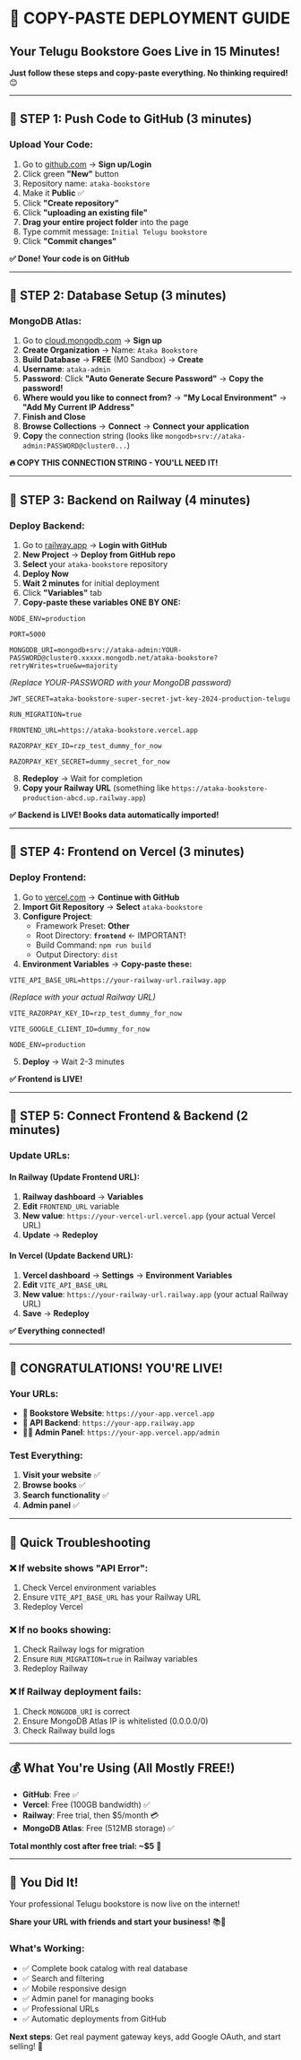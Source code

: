 # 🍰 COPY-PASTE DEPLOYMENT GUIDE
## Your Telugu Bookstore Goes Live in 15 Minutes!

**Just follow these steps and copy-paste everything. No thinking required!** 😊

---

## 🎯 STEP 1: Push Code to GitHub (3 minutes)

### Upload Your Code:
1. Go to [github.com](https://github.com) → **Sign up/Login**
2. Click green **"New"** button
3. Repository name: `ataka-bookstore`
4. Make it **Public** ✅
5. Click **"Create repository"**
6. Click **"uploading an existing file"**
7. **Drag your entire project folder** into the page
8. Type commit message: `Initial Telugu bookstore`
9. Click **"Commit changes"**

**✅ Done! Your code is on GitHub**

---

## 🎯 STEP 2: Database Setup (3 minutes)

### MongoDB Atlas:
1. Go to [cloud.mongodb.com](https://cloud.mongodb.com) → **Sign up**
2. **Create Organization** → Name: `Ataka Bookstore`
3. **Build Database** → **FREE** (M0 Sandbox) → **Create**
4. **Username**: `ataka-admin`
5. **Password**: Click **"Auto Generate Secure Password"** → **Copy the password!**
6. **Where would you like to connect from?** → **"My Local Environment"** → **"Add My Current IP Address"**
7. **Finish and Close**
8. **Browse Collections** → **Connect** → **Connect your application**
9. **Copy** the connection string (looks like `mongodb+srv://ataka-admin:PASSWORD@cluster0...`)

**🔥 COPY THIS CONNECTION STRING - YOU'LL NEED IT!**

---

## 🎯 STEP 3: Backend on Railway (4 minutes)

### Deploy Backend:
1. Go to [railway.app](https://railway.app) → **Login with GitHub**
2. **New Project** → **Deploy from GitHub repo**
3. **Select** your `ataka-bookstore` repository
4. **Deploy Now**
5. **Wait 2 minutes** for initial deployment
6. Click **"Variables"** tab
7. **Copy-paste these variables ONE BY ONE:**

```env
NODE_ENV=production
```

```env
PORT=5000
```

```env
MONGODB_URI=mongodb+srv://ataka-admin:YOUR-PASSWORD@cluster0.xxxxx.mongodb.net/ataka-bookstore?retryWrites=true&w=majority
```
*(Replace YOUR-PASSWORD with your MongoDB password)*

```env
JWT_SECRET=ataka-bookstore-super-secret-jwt-key-2024-production-telugu
```

```env
RUN_MIGRATION=true
```

```env
FRONTEND_URL=https://ataka-bookstore.vercel.app
```

```env
RAZORPAY_KEY_ID=rzp_test_dummy_for_now
```

```env
RAZORPAY_KEY_SECRET=dummy_secret_for_now
```

8. **Redeploy** → Wait for completion
9. **Copy your Railway URL** (something like `https://ataka-bookstore-production-abcd.up.railway.app`)

**✅ Backend is LIVE! Books data automatically imported!**

---

## 🎯 STEP 4: Frontend on Vercel (3 minutes)

### Deploy Frontend:
1. Go to [vercel.com](https://vercel.com) → **Continue with GitHub**
2. **Import Git Repository** → **Select** `ataka-bookstore`
3. **Configure Project**:
   - Framework Preset: **Other**
   - Root Directory: **`frontend`** ← IMPORTANT!
   - Build Command: `npm run build`
   - Output Directory: `dist`
4. **Environment Variables** → **Copy-paste these:**

```env
VITE_API_BASE_URL=https://your-railway-url.railway.app
```
*(Replace with your actual Railway URL)*

```env
VITE_RAZORPAY_KEY_ID=rzp_test_dummy_for_now
```

```env
VITE_GOOGLE_CLIENT_ID=dummy_for_now
```

```env
NODE_ENV=production
```

5. **Deploy** → Wait 2-3 minutes

**✅ Frontend is LIVE!**

---

## 🎯 STEP 5: Connect Frontend & Backend (2 minutes)

### Update URLs:

#### In Railway (Update Frontend URL):
1. **Railway dashboard** → **Variables**
2. **Edit** `FRONTEND_URL` variable
3. **New value**: `https://your-vercel-url.vercel.app` (your actual Vercel URL)
4. **Update** → **Redeploy**

#### In Vercel (Update Backend URL):
1. **Vercel dashboard** → **Settings** → **Environment Variables**
2. **Edit** `VITE_API_BASE_URL`
3. **New value**: `https://your-railway-url.railway.app` (your actual Railway URL)
4. **Save** → **Redeploy**

**✅ Everything connected!**

---

## 🎉 CONGRATULATIONS! YOU'RE LIVE!

### Your URLs:
- **📱 Bookstore Website**: `https://your-app.vercel.app`
- **🔧 API Backend**: `https://your-app.railway.app`
- **👨‍💼 Admin Panel**: `https://your-app.vercel.app/admin`

### Test Everything:
1. **Visit your website** ✅
2. **Browse books** ✅ 
3. **Search functionality** ✅
4. **Admin panel** ✅

---

## 🔧 Quick Troubleshooting

### ❌ If website shows "API Error":
1. Check Vercel environment variables
2. Ensure `VITE_API_BASE_URL` has your Railway URL
3. Redeploy Vercel

### ❌ If no books showing:
1. Check Railway logs for migration
2. Ensure `RUN_MIGRATION=true` in Railway variables
3. Redeploy Railway

### ❌ If Railway deployment fails:
1. Check `MONGODB_URI` is correct
2. Ensure MongoDB Atlas IP is whitelisted (0.0.0.0/0)
3. Check Railway build logs

---

## 💰 What You're Using (All Mostly FREE!)

- **GitHub**: Free ✅
- **Vercel**: Free (100GB bandwidth) ✅
- **Railway**: Free trial, then $5/month 💳
- **MongoDB Atlas**: Free (512MB storage) ✅

**Total monthly cost after free trial: ~$5** 🎉

---

## 🚀 You Did It!

Your professional Telugu bookstore is now live on the internet! 

**Share your URL with friends and start your business!** 📚💼

### What's Working:
- ✅ Complete book catalog with real database
- ✅ Search and filtering
- ✅ Mobile responsive design
- ✅ Admin panel for managing books
- ✅ Professional URLs
- ✅ Automatic deployments from GitHub

**Next steps**: Get real payment gateway keys, add Google OAuth, and start selling! 🎯
